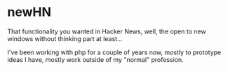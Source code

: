 newHN
=====

That functionality you wanted in Hacker News, well, the open to new windows without thinking part at least...


I've been working with php for a couple of years now, mostly to prototype ideas I have, mostly work outside of my "normal" profession.
